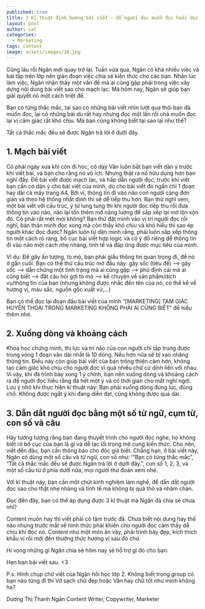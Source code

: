 ```yaml
---
published: true
title: 3 Kĩ thuật định hướng bài viết – để người đọc muốn đọc hoài đọc mãi
layout: post
author: sal
categories:
  - Marketing
tags: content
image: assets/images/16.jpg
---
```

Cũng lâu rồi Ngân mới quay trở lại. Tuần vừa qua, Ngân có khá nhiều việc và bài tập trên lớp nên gián đoạn việc chia sẻ kiến thức cho các bạn. Nhân lúc làm việc, Ngân nhận thấy một vấn đề mà ai cũng gặp phải trong việc xây dựng nội dung bài viết sao cho mạch lạc. Mà hôm nay, Ngân sẽ giúp bạn giải quyết nó một cách triệt để.

Bạn có từng thắc mắc, tại sao có những bài viết nhìn lướt qua thôi bạn đã muốn đọc, lại có những bài dù rất hay nhưng đọc một lần rồi chả muốn đọc lại vì cảm giác rất khó chịu. Mà bạn cũng không biết tại sao lại như thế?

Tất cả thắc mắc đều sẽ được Ngân trả lời ở dưới đây.

## 1. Mạch bài viết

Có phải ngày xưa khi còn đi học, cô dạy Văn luôn bắt bạn viết dàn ý trước khi viết bài, và bạn cho rằng nó vô ích. Nhưng thật ra nó hữu dụng hơn bạn nghĩ đấy. Để bài viết được mạch lạc, và hấp dẫn người đọc, trước khi viết bạn cần có dàn ý cho bài viết của mình, dù cho bài viết đó ngắn chỉ 1 đoạn hay dài cả mấy trang A4. Bởi vì, thông tin đi vào não con người càng đơn giản và theo hệ thống nhất định thì sẽ dễ tiếp thu hơn. Bạn thử nghĩ xem, một bài viết với cấu trúc, ý tứ lung tung thì khi người đọc tiếp thu rồi đưa thông tin vào não, não lại tốn thêm mớ năng lượng để sắp xếp lại mớ lộn xộn đó. Có phải rất mệt mỏi không? Bạn thử đặt mình vào vị trí người đọc rồi nghĩ, bản thân mình đọc xong mà còn thấy khó chịu và khó hiểu thì sao ép người khác đọc được? Ngân luôn tự dặn mình rằng, phải luôn sắp xếp thông tin một cách rõ ràng, bố cục bài viết hợp logic và có ý đồ riêng để thông tin đi vào não một cách nhẹ nhàng, tinh tế và đáp ứng được mục tiêu của mình.

Ví dụ: Để gây ấn tượng, tò mò, bạn phải giấu thông tin quan trọng đi, để nó ở gần cuối. Bạn có thể thử cấu trúc mở đầu này: gây sốc (tiêu đề) –> gây sốc –> dẫn chứng một tình trạng mà ai cũng gặp –> phủ định cái mà ai cũng biết –> đặt câu hỏi gợi tò mò –> kể chuyện về sản phẩm/dịch vụ/thông tin của bạn (nhưng không được nhắc đến tên của nó, có thể kể về hương vị, màu sắc, nguồn gốc xuất xứ,…)

Bạn có thể đọc lại đoạn đầu bài viết của mình “[MARKETING] TAM GIÁC HUYỀN THOẠI TRONG MARKETING KHÔNG PHẢI AI CŨNG BIẾT” để hiểu thêm nhé.

## 2. Xuống dòng và khoảng cách

Khoa học chứng minh, thị lực và trí não của con người chỉ tập trung được trong vòng 1 đoạn văn dài nhất là 10 dòng. Nếu hơn nữa sẽ bị xao nhãng thông tin. Điều này còn giúp bài viết của bạn trông thiện cảm hơn, không tạo cảm giác khó chịu cho người đọc vì quá nhiều chữ cứ dính liền với nhau. Vì vậy, khi đã trình bày xong 1 ý chính, bạn nên xuống dòng và khoảng cách ra để người đọc hiểu rằng đã hết một ý và có thời gian cho mắt nghỉ ngơi. Lưu ý nhỏ khi thực hiện kĩ thuật này: Bạn phải xuống dòng đúng lúc, đúng chỗ. Không được ngắt ý khi đang diễn đạt, cũng không được quá dài.

## 3. Dẫn dắt người đọc bằng một số từ ngữ, cụm từ, con số và câu

Hãy tưởng tượng rằng bạn đang thuyết trình cho người đọc nghe, họ không biết rõ bố cục của bạn là gì và dễ lạc lối trong mê cung kiến thức. Cho nên, viết đến đâu, bạn cần thông báo cho độc giả biết. Chẳng hạn, ở bài viết này, Ngân có dùng một số câu và từ ngữ, con số như: ‘”Bạn có từng thắc mắc”, “Tất cả thắc mắc đều sẽ được Ngân trả lời ở dưới đây.”, con số 1, 2, 3, và một số câu từ ở phía dưới nữa, mọi người thử đoán xem nhé.

Với kĩ thuật này, bạn cần một chút kinh nghiệm làm nghề, để dẵn dắt người đọc sao cho thật nhẹ nhàng và tinh tế mà không bị quá thô và nhàm chán.

Đọc đến đây, bạn có thể áp dụng được 3 kĩ thuật mà Ngân đã chia sẻ chưa nhỉ?

Content muốn hay thì viết phải có tâm trước đã. Chưa biết nội dung hay thế nào nhưng trước mắt về hình thức phải khiến cho người đọc cảm thấy dễ chịu khi đọc nó. Content như một món ăn vậy, phải trình bày đẹp, kích thích khẩu vị rồi mới đến thưởng thức hương vị sau đó chứ.

Hi vọng những gì Ngân chia sẻ hôm nay sẽ hỗ trợ gì đó cho bạn.

Hẹn bạn bài viết sau. <3

P.s: Hình chụp chữ viết của Ngân hồi học lớp 2. Không biết trong group có bạn nào từng đi thi Vở sạch chữ đẹp hoặc Văn hay chữ tốt như mình không ha?

Dương Thị Thanh Ngân
Content Writer, Copywriter, Marketer